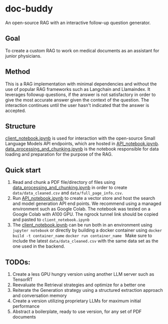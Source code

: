 # doc-buddy
An open-source RAG with an interactive follow-up question generator.

## Goal
To create a custom RAG to work on medical documents as an assistant for junior physicians.


## Method
This is a RAG implementation with minimal dependencies and without the use of popular RAG frameworks such as Langchain and Llamaindex. It leverages followup questions, if the
answer is not satisfactory in order to give the most accurate answer given the context of the question. The interaction continues until the user hasn't indicated that the answer
is accepted.

## Structure

[client_notebook.ipynb](https://github.com/SimplyVlad/doc-buddy/blob/main/client_notebook.ipynb) is used for interaction with the open-source Small Language Models API endpoints, which are hosted in
[API_notebook.ipynb](https://github.com/SimplyVlad/doc-buddy/blob/main/backend/API_notebook.ipynb).
[data_processing_and_chunking.ipynb](https://github.com/SimplyVlad/doc-buddy/blob/main/data_preparation/data_processing_and_chunking.ipynb) is the notebook responsible for data loading and preparation for the purpose of the RAG.


## Quick start

1. Read and chunk a PDF file/directory of files using [data_processing_and_chunking.ipynb](https://github.com/SimplyVlad/doc-buddy/blob/main/data_preparation/data_processing_and_chunking.ipynb) in order to create ```data/data_cleaned.csv``` and ```data/full_page_info.csv```.
2. Run [API_notebook.ipynb](https://github.com/SimplyVlad/doc-buddy/blob/main/backend/API_notebook.ipynb) to create a vector store and host the search and model generation API end points. We recommend using a managed environment such as Google Colab. The notebook was tested on a
Google Colab with A100 GPU. The ngrock tunnel link should be copied and pasted to ```client_notebook.ipynb```
3. The [client_notebook.ipynb](https://github.com/SimplyVlad/doc-buddy/blob/main/client_notebook.ipynb) can be run both in an environment using ```jupyter notebook``` or directly by building a docker container using
```docker build -t container_name```
```docker run container_name ```
Make sure to include the latest ```data/data_cleaned.csv``` with the same data set as the one used in the backend.

## TODOs:

1. Create a less GPU hungry version using another LLM server such as TensorRT
2. Reevaluate the Retrieval strategies and optimize for a better one
3. Reiterate the Generation strategy using a structured extraction approach and conversation memory
4. Create a version utilizing proprietary LLMs for maximum initial performance
5. Abstract a boilerplate, ready to use version, for any set of PDF documents